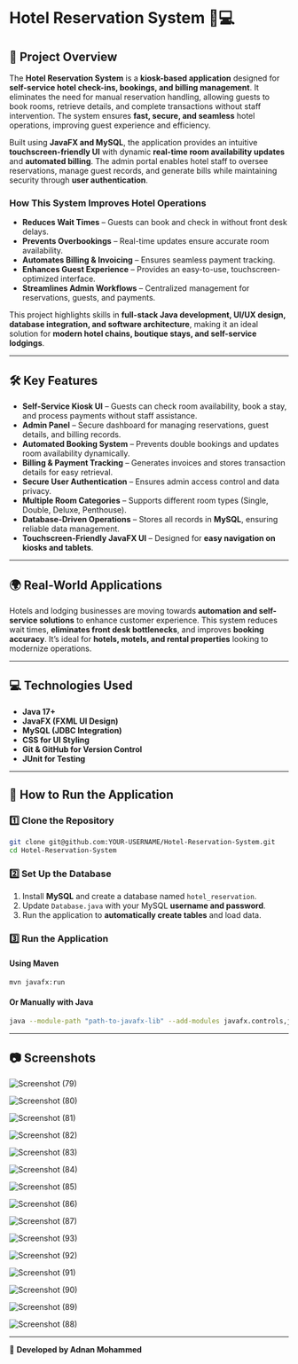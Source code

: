 # Hotel Reservation System 🏨💻

## 📌 Project Overview

The **Hotel Reservation System** is a **kiosk-based application** designed for **self-service hotel check-ins, bookings, and billing management**. It eliminates the need for manual reservation handling, allowing guests to book rooms, retrieve details, and complete transactions without staff intervention. The system ensures **fast, secure, and seamless** hotel operations, improving guest experience and efficiency.

Built using **JavaFX and MySQL**, the application provides an intuitive **touchscreen-friendly UI** with dynamic **real-time room availability updates** and **automated billing**. The admin portal enables hotel staff to oversee reservations, manage guest records, and generate bills while maintaining security through **user authentication**.

### **How This System Improves Hotel Operations**
- **Reduces Wait Times** – Guests can book and check in without front desk delays.
- **Prevents Overbookings** – Real-time updates ensure accurate room availability.
- **Automates Billing & Invoicing** – Ensures seamless payment tracking.
- **Enhances Guest Experience** – Provides an easy-to-use, touchscreen-optimized interface.
- **Streamlines Admin Workflows** – Centralized management for reservations, guests, and payments.

This project highlights skills in **full-stack Java development, UI/UX design, database integration, and software architecture**, making it an ideal solution for **modern hotel chains, boutique stays, and self-service lodgings**.

---

## 🛠️ Key Features

- **Self-Service Kiosk UI** – Guests can check room availability, book a stay, and process payments without staff assistance.
- **Admin Panel** – Secure dashboard for managing reservations, guest details, and billing records.
- **Automated Booking System** – Prevents double bookings and updates room availability dynamically.
- **Billing & Payment Tracking** – Generates invoices and stores transaction details for easy retrieval.
- **Secure User Authentication** – Ensures admin access control and data privacy.
- **Multiple Room Categories** – Supports different room types (Single, Double, Deluxe, Penthouse).
- **Database-Driven Operations** – Stores all records in **MySQL**, ensuring reliable data management.
- **Touchscreen-Friendly JavaFX UI** – Designed for **easy navigation on kiosks and tablets**.

---

## 🌍 Real-World Applications

Hotels and lodging businesses are moving towards **automation and self-service solutions** to enhance customer experience. This system reduces wait times, **eliminates front desk bottlenecks**, and improves **booking accuracy**. It’s ideal for **hotels, motels, and rental properties** looking to modernize operations.

---

## 💻 Technologies Used

- **Java 17+**
- **JavaFX (FXML UI Design)**
- **MySQL (JDBC Integration)**
- **CSS for UI Styling**
- **Git & GitHub for Version Control**
- **JUnit for Testing**

---

## 📖 How to Run the Application

### **1️⃣ Clone the Repository**
```sh
git clone git@github.com:YOUR-USERNAME/Hotel-Reservation-System.git
cd Hotel-Reservation-System
```

### **2️⃣ Set Up the Database**
1. Install **MySQL** and create a database named `hotel_reservation`.
2. Update `Database.java` with your MySQL **username and password**.
3. Run the application to **automatically create tables** and load data.

### **3️⃣ Run the Application**
#### **Using Maven**
```sh
mvn javafx:run
```
#### **Or Manually with Java**
```sh
java --module-path "path-to-javafx-lib" --add-modules javafx.controls,javafx.fxml -jar HotelReservationApp.jar
```

---

## 📷 Screenshots

![Screenshot (79)](https://github.com/user-attachments/assets/78e508db-f596-47f7-9b5a-be57cf70c332)

![Screenshot (80)](https://github.com/user-attachments/assets/b88df6e9-d2e9-4ec0-9206-4d552feb7dd1)

![Screenshot (81)](https://github.com/user-attachments/assets/0a4de919-b915-4d87-a797-a670a2b484a9)

![Screenshot (82)](https://github.com/user-attachments/assets/1312d97f-b909-4bd4-9762-9a037ed2a086)

![Screenshot (83)](https://github.com/user-attachments/assets/54f473ca-cf77-42f2-aca6-df275d03369b)

![Screenshot (84)](https://github.com/user-attachments/assets/cbe1866c-66a1-46a9-bd7f-2a770168b8e0)

![Screenshot (85)](https://github.com/user-attachments/assets/e158369f-30fe-4446-9b3e-751d269b2972)

![Screenshot (86)](https://github.com/user-attachments/assets/22ef59bc-78fe-45a4-987a-cf436de0a94c)

![Screenshot (87)](https://github.com/user-attachments/assets/05b6af74-0d2b-42a8-a7f2-8ab6c7a942a2)

![Screenshot (93)](https://github.com/user-attachments/assets/5ce56cb8-27eb-4e9c-a0ac-6042b081ccd2)

![Screenshot (92)](https://github.com/user-attachments/assets/84059312-0e89-4f7d-8ed4-471c94a7a458)

![Screenshot (91)](https://github.com/user-attachments/assets/5a404912-49ca-4b0b-b19b-7a84cf7f1e1c)

![Screenshot (90)](https://github.com/user-attachments/assets/0e3e038c-0e41-42a2-b713-deabadc45d67)

![Screenshot (89)](https://github.com/user-attachments/assets/88d8d849-c807-4161-9a7e-af0d6124f5f3)

![Screenshot (88)](https://github.com/user-attachments/assets/d09c8311-00b8-470b-8ed1-cef57bc4b524)

---

🚀 **Developed by Adnan Mohammed**

